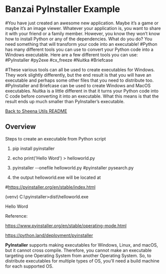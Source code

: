 # Banzai PyInstaller Example

#You have just created an awesome new application. Maybe it’s a game or maybe it’s an image viewer. Whatever your application is, you want to share it with your friend or a family member. However, you know they won’t know how to install Python or any of the dependencies. What do you do? You need something that will transform your code into an executable!
#Python has many different tools you can use to convert your Python code into a Windows executable. Here are a few different tools you can use:
#PyInstaller
#py2exe
#cx_freeze
#Nuitka
#Briefcase
 
#These various tools can all be used to create executables for Windows. They work slightly differently, but the end result is that you will have an executable and perhaps some other files that you need to distribute too.
#PyInstaller and Briefcase can be used to create Windows and MacOS executables. Nuitka is a little different in that it turns your Python code into C code before converting it into an executable. What this means is that the result ends up much smaller than PyInstaller’s executable.


 
 

[Back to Sheena Utils README](../README.md)

## Overview

 

Steps to create an executable from Python script

 

1) pip install pyinstaller

2) echo print('Hello Word') > helloworld.py

3) pyinstaller --onefile helloworld.py
#pyinstaller pysearch.py

4) the output helloworld.exe will be located at<br>


#https://pyinstaller.org/en/stable/index.html


(venv) C:\pyinstaller>dist\helloworld.exe

Hello Word

 

Reference:<br>

https://www.pyinstaller.org/en/stable/operating-mode.html

 

https://python.land/deployment/pyinstaller<br>

 

**PyInstaller** supports making executables for Windows, Linux, and macOS, but it cannot cross compile. Therefore, you cannot make an executable targeting one Operating System from another Operating System. So, to distribute executables for multiple types of OS, you'll need a build machine for each supported OS.
